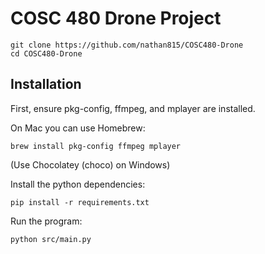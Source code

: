 # COSC 480 Drone Project

    git clone https://github.com/nathan815/COSC480-Drone
    cd COSC480-Drone

## Installation

First, ensure pkg-config, ffmpeg, and mplayer are installed.

On Mac you can use Homebrew:

    brew install pkg-config ffmpeg mplayer

(Use Chocolatey (choco) on Windows)

Install the python dependencies:

    pip install -r requirements.txt

Run the program:

    python src/main.py
